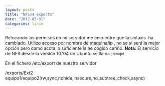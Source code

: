 ```yaml
---
layout: posts
title: "NFSv4 exports"
date: "2012-02-01"
categories: linux
---
```


Retocando los permisos en mi servidor me encuentro que la sintaxis  ha cambiado. Utilizo acceso por nombre de maquina/ip , no se si será la mejor opción pero como acota lo suficiente la he cogido cariño. **Nota:** El servicio de NFS desde la versión 10.'04 de Ubuntu se llama `ismapd`

En el fichero /etc/export de nuestro servidor

/exports/Ext2  equipo1/equipo2(rw,sync,nohide,insecure,no\_subtree\_check,async)
